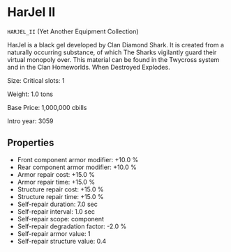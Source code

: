 # HarJel II

`HARJEL_II` (Yet Another Equipment Collection)

HarJel is a black gel developed by Clan Diamond Shark. It is created from a naturally occurring substance, of which The Sharks vigilantly guard their virtual monopoly over. This material can be found in the Twycross system and in the Clan Homeworlds. When Destroyed Explodes.

Size: Critical slots: 1

Weight: 1.0 tons

Base Price: 1,000,000 cbills

Intro year: 3059

## Properties
* Front component armor modifier: +10.0 %
* Rear component armor modifier: +10.0 %
* Armor repair cost: +15.0 %
* Armor repair time: +15.0 %
* Structure repair cost: +15.0 %
* Structure repair time: +15.0 %
* Self-repair duration: 7.0 sec
* Self-repair interval: 1.0 sec
* Self-repair scope: component 
* Self-repair degradation factor: -2.0 %
* Self-repair armor value: 1 
* Self-repair structure value: 0.4 
